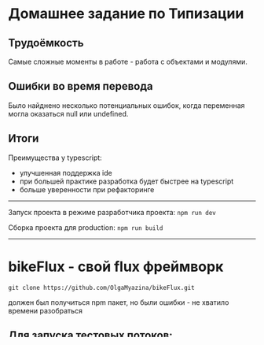 # Домашнее задание по Типизации

## Трудоёмкость

Самые сложные моменты в работе - работа с объектами и модулями.

## Ошибки во время перевода

Было найднено несколько потенциальных ошибок, когда переменная могла оказаться null или undefined.

## Итоги

Преимущества у typescript:

- улучшенная поддержка ide
- при большей практике разработка будет быстрее на typescript
- больше уверенности при рефакторинге

---

Запуск проекта в режиме разработчика проекта:
`npm run dev`

Сборка проекта для production:
`npm run build`

---

# bikeFlux - свой flux фреймворк

```
git clone https://github.com/OlgaMyazina/bikeFlux.git
```

должен был получиться npm пакет, но были ошибки - не хватило времени разобраться

## Для запуска тестовых потоков:

```
git clone https://github.com/mad-gooze/shri-2018-2-multimedia-homework.git
cd shri-2018-2-multimedia-homework
npm i
npm start
```
